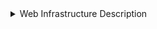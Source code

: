 <details>
<summary>Web Infrastructure Description</summary>

```diff
   User's                  Internet                    Server
  Computer                                             8.8.8.8
     │                         │                          ▼
     │ Request: www.foobar.com│
     │───────────────────────>│                          ┌──────────────┐
     │                         │                          │ Web Server   │
     │                         │                          │  (Nginx)     │
     │                         │                          └──────────────┘
     │                         │                                   │
     │                         │         Request: Dynamic Content │
     │                         │───────────────────────────────>│
     │                         │                                   ▼
     │                         │                          ┌──────────────┐
     │                         │                          │ Application  │
     │                         │                          │  Server      │
     │                         │                          └──────────────┘
     │                         │                                   │
     │                         │         Request: Database Query │
     │                         │───────────────────────────────>│
     │                         │                                   ▼
     │                         │                          ┌──────────────┐
     │                         │                          │ Database     │
     │                         │                          │  (MySQL)     │
     │                         │                          └──────────────┘
     │                         │                                   │
     │            Response: Web Pages and Content               │
     │<─────────────────────────────────────────────────────────│
     │                         │
</details>
```
   
# 0x09. Web Infrastructure Design

## Concepts

For this project, we expect you to look at these concepts:

- DNS

- Monitoring

- Web Server

- Network basics

- Load balancer

- Server

## Resources

Read or watch:

- [Network basics concept page](https://searchnetworking.techtarget.com/definition/network-basics)

- [Server concept page](https://www.webopedia.com/TERM/S/server.html)

- [Web server concept page](https://en.wikipedia.org/wiki/Web_server)

- [DNS concept page](https://www.webopedia.com/TERM/D/DNS_server.html)

- [Load balancer concept page](https://www.cloudflare.com/learning/dns/what-is-a-load-balancer/)

- [Monitoring concept page](https://en.wikipedia.org/wiki/Monitoring_(technical))

- [What is a database](https://www.youtube.com/watch?v=7S_tz1z_5bA)

- [What’s the difference between a web server and an app server?](https://www.youtube.com/watch?v=mSfkdCHFm1M)

- [DNS record types](https://www.cloudflare.com/learning/dns/dns-record-types/)

- [Single point of failure](https://en.wikipedia.org/wiki/Single_point_of_failure)

- [How to avoid downtime when deploying new code](https://www.youtube.com/watch?v=h_yzV8uGKms)

- [High availability cluster (active-active/active-passive)](https://www.cloudflare.com/learning/ddos/glossary/high-availability-cluster/)

- [What is HTTPS](https://www.youtube.com/watch?v=iH0JZFB2T3U)

- [What is a firewall](https://www.youtube.com/watch?v=GcFJjpMFJvI)

## Learning Objectives

At the end of this project, you are expected to be able to explain to anyone, without the help of Google:

- General

- You must be able to draw a diagram covering the web stack you built with the sysadmin/devops track projects

- You must be able to explain what each component is doing

- You must be able to explain system redundancy

- Know all the mentioned acronyms: LAMP, SPOF, QPS

## Copyright - Plagiarism

You are tasked to come up with solutions for the tasks below yourself to meet with the above learning objectives.

You will not be able to meet the objectives of this or any following project by copying and pasting someone else’s work.

You are not allowed to publish any content of this project.

Any form of plagiarism is strictly forbidden and will result in removal from the program.

